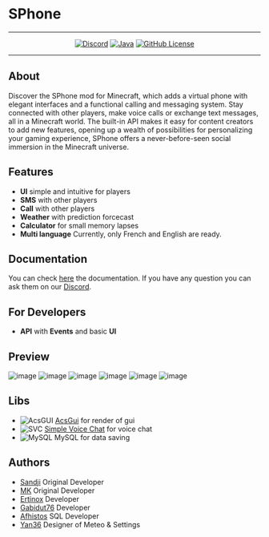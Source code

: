 
# SPhone


----
<p align="center">
<a href="#"><img src="https://cdn.rawgit.com/aleen42/badges/master/src/discord.svg" alt="Discord"></a>
  <a href="#"><img src="https://cdn.rawgit.com/aleen42/badges/master/src/java.svg" alt="Java"></a>
  <a href="#"><img src="https://img.shields.io/badge/license-MIT-blue.svg" alt="GitHub License"></a>
</p>

----
## About
Discover the SPhone mod for Minecraft, which adds a virtual phone with elegant interfaces 
and a functional calling and messaging system. Stay connected with other players, make 
voice calls or exchange text messages, all in a Minecraft world. The built-in API makes 
it easy for content creators to add new features, opening up a wealth of possibilities 
for personalizing your gaming experience, SPhone offers a never-before-seen social 
immersion in the Minecraft universe.

## Features
- **UI** simple and intuitive for players
- **SMS** with other players
- **Call** with other players
- **Weather** with prediction forcecast
- **Calculator** for small memory lapses
- **Multi language** Currently, only French and English are ready.

## Documentation

You can check [here](https://github.com/Florent-Marc/SPhone/wiki) the documentation. If you have any question you can ask them on our [Discord](https://discord.gg/vDvQedp2Xj).

## For Developers
- **API** with **Events** and basic **UI**

## Preview
  ![image](https://cdn.discordapp.com/attachments/1133901552483049562/1134220428219527168/image.png)
  ![image](https://cdn.discordapp.com/attachments/1133901552483049562/1134140238739030076/image.png)
  ![image](https://cdn.discordapp.com/attachments/1133901552483049562/1134220104624783370/image.png)
  ![image](https://cdn.discordapp.com/attachments/1133901552483049562/1134220602119561319/image.png)
  ![image](https://media.discordapp.net/attachments/1133901552483049562/1134520212079792158/image.png)
  ![image](https://media.discordapp.net/attachments/1133901552483049562/1134544679623462912/image.png)

## Libs
- ![AcsGUI](https://avatars.githubusercontent.com/u/20112572?s=20&v=4) [AcsGui](https://discord.gg/DsaDZsHfjk) for render of gui
- ![SVC](https://cdn.discordapp.com/attachments/1133059122858827851/1134535127586844743/image.png) [Simple Voice Chat](https://www.curseforge.com/minecraft/mc-mods/simple-voice-chat) for voice chat
- ![MySQL](https://img.shields.io/badge/mysql-%2300f.svg?style=for-the-badge&logo=mysql&logoColor=white) MySQL for data saving
## Authors
- [Sandji](https://github.com/SandjiGit) Original Developer
- [MK](https://github.com/Florent-Marc) Original Developer
- [Ertinox](https://github.com/Ertinox45) Developer
- [Gabidut76](https://github.com/gabidut) Developer
- [Afhistos](https://github.com/afhistos) SQL Developer
- [Yan36](https://github.com/yan36) Designer of Meteo & Settings
